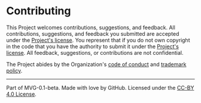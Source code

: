 # Contributing

This Project welcomes contributions, suggestions, and feedback.
All contributions, suggestions, and feedback you submitted are accepted under the [Project's license](../LICENSE.md).
You represent that if you do not own copyright in the code that you have the authority to submit it under the [Project's license](../LICENSE.md).
All feedback, suggestions, or contributions are not confidential.

The Project abides by the Organization's [code of conduct](./CODE-OF-CONDUCT.md) and [trademark policy](./TRADEMARKS.md).

---

Part of MVG-0.1-beta.
Made with love by GitHub. Licensed under the [CC-BY 4.0 License](https://creativecommons.org/licenses/by/4.0/).
